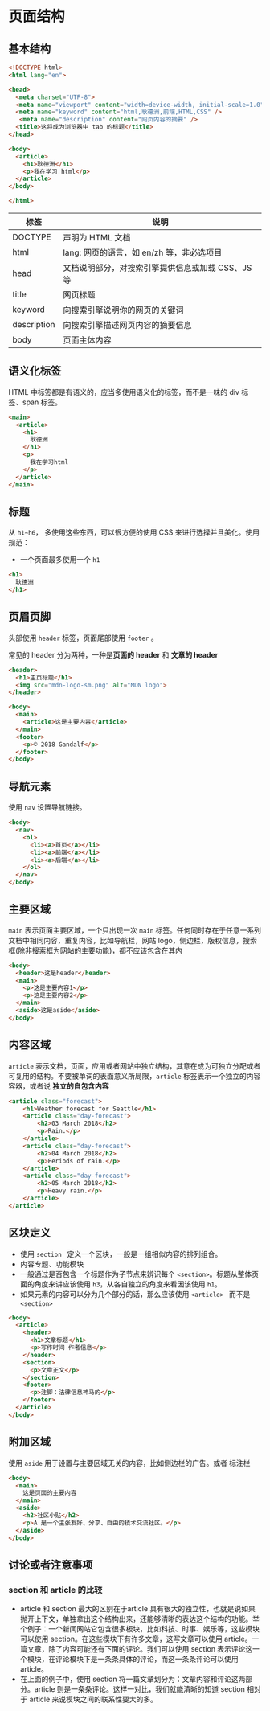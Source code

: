# 页面结构

## 基本结构

```html
<!DOCTYPE html>
<html lang="en">

<head>
  <meta charset="UTF-8">
  <meta name="viewport" content="width=device-width, initial-scale=1.0">
  <meta name="keyword" content="html,耿德洲,前端,HTML,CSS" />
   <meta name="description" content="网页内容的摘要" />
  <title>这将成为浏览器中 tab 的标题</title>
</head>

<body>
  <article>
    <h1>耿德洲</h1>
    <p>我在学习 html</p>
  </article>
</body>

</html>
```

| 标签        | 说明                                              |
| ----------- | ------------------------------------------------- |
| DOCTYPE     | 声明为 HTML 文档                                  |
| html        | lang: 网页的语言，如 en/zh 等，非必选项目         |
| head        | 文档说明部分，对搜索引擎提供信息或加载 CSS、JS 等 |
| title       | 网页标题                                          |
| keyword     | 向搜索引擎说明你的网页的关键词                    |
| description | 向搜索引擎描述网页内容的摘要信息                  |
| body        | 页面主体内容                                      |



## 语义化标签
HTML 中标签都是有语义的，应当多使用语义化的标签，而不是一味的 div 标签、span 标签。
```html
<main>
  <article>
    <h1>
      耿德洲
    </h1>
    <p>
      我在学习html
    </p>
  </article>
</main>
```



## 标题

从 `h1~h6`， 多使用这些东西，可以很方便的使用 CSS 来进行选择并且美化。使用规范：

* 一个页面最多使用一个 `h1`

```html
<h1>
  耿德洲
</h1>
```



## 页眉页脚

头部使用 `header`  标签，页面尾部使用 `footer` 。

常见的 header 分为两种，一种是**页面的 header** 和 **文章的 header**

```html
<header>
  <h1>主页标题</h1>
  <img src="mdn-logo-sm.png" alt="MDN logo">
</header>
```

```html
<body>
  <main>
    <article>这是主要内容</article>
  </main>
  <footer>
    <p>© 2018 Gandalf</p>
  </footer>
</body>
```



## 导航元素

使用 `nav` 设置导航链接。

```html
<body>
  <nav>
    <ol>
      <li><a>首页</a></li>
      <li><a>前端</a></li>
      <li><a>后端</a></li>
    </ol>
  </nav>
</body>
```



## 主要区域

`main` 表示页面主要区域，一个只出现一次 `main` 标签。任何同时存在于任意一系列文档中相同内容，重复内容，比如导航栏，网站 logo，侧边栏，版权信息，搜索框(除非搜索框为网站的主要功能)，都不应该包含在其内

```html
<body>
  <header>这是header</header>
  <main>
    <p>这是主要内容1</p>
    <p>这是主要内容2</p>
  </main>
  <aside>这是aside</aside>
</body>

```




## 内容区域

 `article` 表示文档，页面，应用或者网站中独立结构，其意在成为可独立分配或者可复用的结构。不要被单词的表面意义所局限，`article` 标签表示一个独立的内容容器，或者说 **独立的自包含内容**

```html
<article class="forecast">
    <h1>Weather forecast for Seattle</h1>
    <article class="day-forecast">
        <h2>03 March 2018</h2>
        <p>Rain.</p>
    </article>
    <article class="day-forecast">
        <h2>04 March 2018</h2>
        <p>Periods of rain.</p>
    </article>
    <article class="day-forecast">
        <h2>05 March 2018</h2>
        <p>Heavy rain.</p>
    </article>
</article>
```



## 区块定义

* 使用 `section ` 定义一个区块，一般是一组相似内容的排列组合。
* 内容专题、功能模块
* 一般通过是否包含一个标题作为子节点来辨识每个 `<section>`。标题从整体页面的角度来讲应该使用 `h3`，从各自独立的角度来看因该使用 `h1`。
* 如果元素的内容可以分为几个部分的话，那么应该使用 `<article> ` 而不是 `<section>`

```html
<body>
  <article>
    <header>
      <h1>文章标题</h1>
      <p>写作时间 作者信息</p>
    </header>
    <section>
      <p>文章正文</p>
    </section>
    <footer>
      <p>注脚：法律信息神马的</p>
    </footer>
  </article>
</body>
```



## 附加区域

使用 `aside` 用于设置与主要区域无关的内容，比如侧边栏的广告。或者 标注栏

```html
<body>
  <main>
    这是页面的主要内容
  </main>
  <aside>
    <h2>社区小贴</h2>
    <p>A 是一个主张友好、分享、自由的技术交流社区。</p>
  </aside>
</body>
```



## 讨论或者注意事项

### section 和 article 的比较

- article 和 section 最大的区别在于article 具有很大的独立性，也就是说如果抛开上下文，单独拿出这个结构出来，还能够清晰的表达这个结构的功能。举个例子：一个新闻网站它包含很多板块，比如科技、时事、娱乐等，这些模块可以使用 section。在这些模块下有许多文章，这写文章可以使用 article。一篇文章，除了内容可能还有下面的评论。我们可以使用 section 表示评论这一个模块，在评论模块下是一条条具体的评论，而这一条条评论可以使用 article。
- 在上面的例子中，使用 section 将一篇文章划分为：文章内容和评论这两部分。article 则是一条条评论。这样一对比，我们就能清晰的知道 section 相对于 article 来说模块之间的联系性要大的多。

